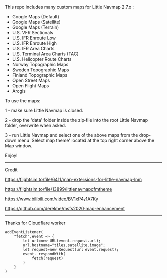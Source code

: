 This repo includes many custom maps for Little Navmap 2.7.x :

* Google Maps (Default)
* Google Maps (Satellite)
* Google Maps (Terrain)
* U.S. VFR Sectionals
* U.S. IFR Enroute Low
* U.S. IFR Enroute High
* U.S. IFR Area Charts
* U.S. Terminal Area Charts (TAC)
* U.S. Helicopter Route Charts
* Norway Topographic Maps
* Sweden Topographic Maps
* Finland Topographic Maps
* Open Street Maps
* Open Flight Maps
* Arcgis

To use the maps:

1 - make sure Little Navmap is closed.

2 - drop the 'data' folder inside the zip-file into the root Little Navmap folder, overwrite when asked.

3 - run Little Navmap and select one of the above maps from the drop-down menu 'Select map theme' located at the top right corner above the Map window.

Enjoy!

------

Credit

https://flightsim.to/file/6411/map-extensions-for-little-navmap-lnm

https://flightsim.to/file/13899/littlenavmapofmtheme

https://www.bilibili.com/video/BV1xP4y1A7Ky

https://github.com/derekhe/msfs2020-map-enhancement


-----
Thanks for Cloudflare worker

```
addEventListener(
	"fetch",event => {
		let url=new URL(event.request.url);
		url.hostname="tiles.satellite.image";
		let request=new Request(url,event.request);
		event. respondWith(
			fetch(request)
		)
	}
)
```